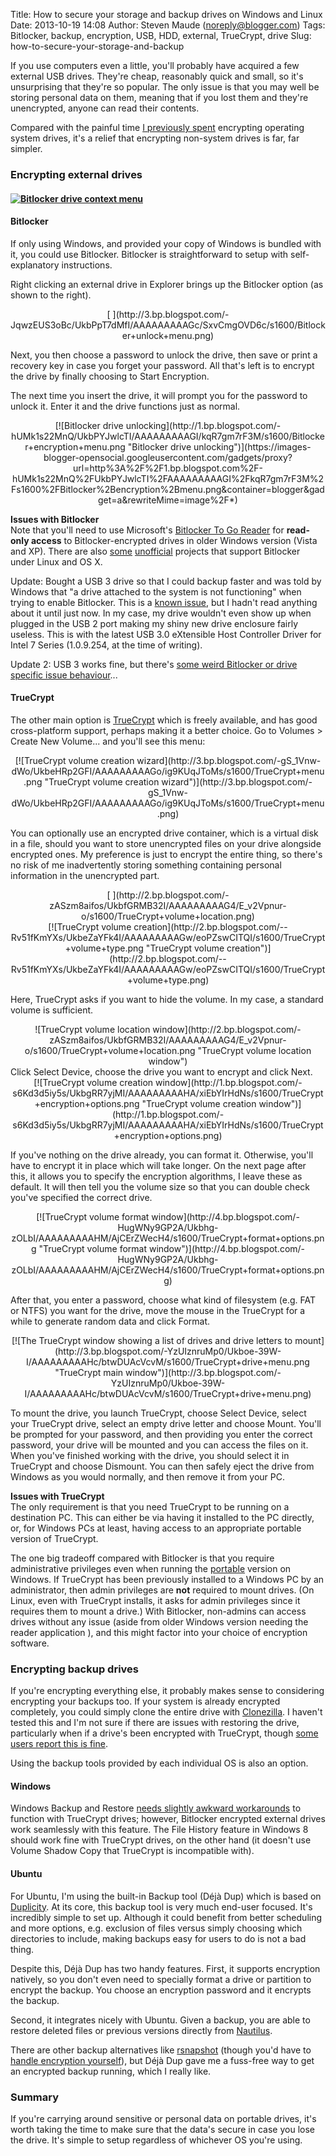 Title: How to secure your storage and backup drives on Windows and Linux
Date: 2013-10-19 14:08
Author: Steven Maude (noreply@blogger.com)
Tags: Bitlocker, backup, encryption, USB, HDD, external, TrueCrypt, drive
Slug: how-to-secure-your-storage-and-backup

If you use computers even a little, you'll probably have acquired a few
external USB drives. They're cheap, reasonably quick and small, so it's
unsurprising that they're so popular. The only issue is that you may
well be storing personal data on them, meaning that if you lost them and
they're unencrypted, anyone can read their contents.  
  
Compared with the painful time [I previously
spent](http://www.stevenmaude.co.uk/2013/09/a-beginners-guide-to-os-encryption-dual.html)
encrypting operating system drives, it's a relief that encrypting
non-system drives is far, far simpler.  
  

### <span style="font-family: inherit;">Encrypting external drives</span>

#### 

#### [![Bitlocker drive context menu](http://1.bp.blogspot.com/-TnOBPYOmvLM/UkbO3cBGb7I/AAAAAAAAAGA/ia8hx2JcAmc/s1600/Bitlocker+context+menu.png "Bitlocker drive context menu")](http://1.bp.blogspot.com/-TnOBPYOmvLM/UkbO3cBGb7I/AAAAAAAAAGA/ia8hx2JcAmc/s1600/Bitlocker+context+menu.png)

  

#### Bitlocker

  
If only using Windows, and provided your copy of Windows is bundled with
it, you could use Bitlocker. Bitlocker is straightforward to setup with
self-explanatory instructions.   
  
Right clicking an external drive in Explorer brings up the Bitlocker
option (as shown to the right).  
  

<div class="separator" style="clear: both; text-align: center;">
[  
](http://3.bp.blogspot.com/-JqwzEUS3oBc/UkbPpT7dMfI/AAAAAAAAAGc/SxvCmgOVD6c/s1600/Bitlocker+unlock+menu.png)

</div>
  
Next, you then choose a password to unlock the drive, then save or print
a recovery key in case you forget your password. All that's left is to
encrypt the drive by finally choosing to Start Encryption.  
  
The next time you insert the drive, it will prompt you for the password
to unlock it. Enter it and the drive functions just as normal.  
  

<div class="separator" style="clear: both; text-align: center;">
[![Bitlocker drive
unlocking](http://1.bp.blogspot.com/-hUMk1s22MnQ/UkbPYJwlcTI/AAAAAAAAAGI/kqR7gm7rF3M/s1600/Bitlocker+encryption+menu.png "Bitlocker drive unlocking")](https://images-blogger-opensocial.googleusercontent.com/gadgets/proxy?url=http%3A%2F%2F1.bp.blogspot.com%2F-hUMk1s22MnQ%2FUkbPYJwlcTI%2FAAAAAAAAAGI%2FkqR7gm7rF3M%2Fs1600%2FBitlocker%2Bencryption%2Bmenu.png&container=blogger&gadget=a&rewriteMime=image%2F*)

</div>
  
**Issues with Bitlocker**  
Note that you'll need to use Microsoft's [Bitlocker To Go
Reader](http://windows.microsoft.com/en-us/windows7/what-is-the-bitlocker-to-go-reader)
for **read-only access** to Bitlocker-encrypted drives in older Windows
version (Vista and XP). There are also
[some](https://code.google.com/p/libbde/)
[unofficial](http://www.hsc.fr/ressources/outils/dislocker/) projects
that support Bitlocker under Linux and OS X.  
  
Update: Bought a USB 3 drive so that I could backup faster and was told
by Windows that "a drive attached to the system is not functioning" when
trying to enable Bitlocker. This is a [known
issue](http://support.microsoft.com/kb/2704232), but I hadn't read
anything about it until just now. In my case, my drive wouldn't even
show up when plugged in the USB 2 port making my shiny new drive
enclosure fairly useless. This is with the latest USB 3.0 eXtensible
Host Controller Driver for Intel 7 Series (1.0.9.254, at the time of
writing).   
  
Update 2: USB 3 works fine, but there's [some weird Bitlocker or drive
specific issue
behaviour](http://www.stevenmaude.co.uk/2013/10/odd-behaviour-of-bitlocker-or-maybe-my.html)...  
  

#### TrueCrypt

The other main option is [TrueCrypt](http://www.truecrypt.org/) which is
freely available, and has good cross-platform support, perhaps making it
a better choice. Go to Volumes \> Create New Volume... and you'll see
this menu:  
  

<div class="separator" style="clear: both; text-align: center;">
[![TrueCrypt volume creation
wizard](http://3.bp.blogspot.com/-gS_1Vnw-dWo/UkbeHRp2GFI/AAAAAAAAAGo/ig9KUqJToMs/s1600/TrueCrypt+menu.png "TrueCrypt volume creation wizard")](http://3.bp.blogspot.com/-gS_1Vnw-dWo/UkbeHRp2GFI/AAAAAAAAAGo/ig9KUqJToMs/s1600/TrueCrypt+menu.png)

</div>
  
You can optionally use an encrypted drive container, which is a virtual
disk in a file, should you want to store unencrypted files on your drive
alongside encrypted ones. My preference is just to encrypt the entire
thing, so there's no risk of me inadvertently storing something
containing personal information in the unencrypted part.  
  

<div class="separator" style="clear: both; text-align: center;">
[  
](http://2.bp.blogspot.com/-zASzm8aifos/UkbfGRMB32I/AAAAAAAAAG4/E_v2Vpnur-o/s1600/TrueCrypt+volume+location.png)

</div>
<div class="separator" style="clear: both; text-align: center;">
[![TrueCrypt volume
creation](http://2.bp.blogspot.com/--Rv51fKmYXs/UkbeZaYFk4I/AAAAAAAAAGw/eoPZswCITQI/s1600/TrueCrypt+volume+type.png "TrueCrypt volume creation")](http://2.bp.blogspot.com/--Rv51fKmYXs/UkbeZaYFk4I/AAAAAAAAAGw/eoPZswCITQI/s1600/TrueCrypt+volume+type.png)

</div>
  
Here, TrueCrypt asks if you want to hide the volume. In my case, a
standard volume is sufficient.  
  

<div style="text-align: center;">
![TrueCrypt volume location
window](http://2.bp.blogspot.com/-zASzm8aifos/UkbfGRMB32I/AAAAAAAAAG4/E_v2Vpnur-o/s1600/TrueCrypt+volume+location.png "TrueCrypt volume location window")

</div>
<div style="text-align: center;">
  

</div>
Click Select Device, choose the drive you want to encrypt and click
Next.  
  

<div class="separator" style="clear: both; text-align: center;">
[![TrueCrypt volume creation
window](http://1.bp.blogspot.com/-s6Kd3d5iy5s/UkbgRR7yjMI/AAAAAAAAAHA/xiEbYIrHdNs/s1600/TrueCrypt+encryption+options.png "TrueCrypt volume creation window")](http://1.bp.blogspot.com/-s6Kd3d5iy5s/UkbgRR7yjMI/AAAAAAAAAHA/xiEbYIrHdNs/s1600/TrueCrypt+encryption+options.png)

</div>
  
If you've nothing on the drive already, you can format it. Otherwise,
you'll have to encrypt it in place which will take longer. On the next
page after this, it allows you to specify the encryption algorithms, I
leave these as default. It will then tell you the volume size so that
you can double check you've specified the correct drive.  
  

<div class="separator" style="clear: both; text-align: center;">
[![TrueCrypt volume format
window](http://4.bp.blogspot.com/-HugWNy9GP2A/Ukbhg-zOLbI/AAAAAAAAAHM/AjCErZWecH4/s1600/TrueCrypt+format+options.png "TrueCrypt volume format window")](http://4.bp.blogspot.com/-HugWNy9GP2A/Ukbhg-zOLbI/AAAAAAAAAHM/AjCErZWecH4/s1600/TrueCrypt+format+options.png)

</div>
  
  
After that, you enter a password, choose what kind of filesystem (e.g.
FAT or NTFS) you want for the drive, move the mouse in the TrueCrypt for
a while to generate random data and click Format.  
  

<div class="separator" style="clear: both; text-align: center;">
[![The TrueCrypt window showing a list of drives and drive letters to
mount](http://3.bp.blogspot.com/-YzUIznruMp0/Ukboe-39W-I/AAAAAAAAAHc/btwDUAcVcvM/s1600/TrueCrypt+drive+menu.png "TrueCrypt main window")](http://3.bp.blogspot.com/-YzUIznruMp0/Ukboe-39W-I/AAAAAAAAAHc/btwDUAcVcvM/s1600/TrueCrypt+drive+menu.png)

</div>
  
To mount the drive, you launch TrueCrypt, choose Select Device, select
your TrueCrypt drive, select an empty drive letter and choose Mount.
You'll be prompted for your password, and then providing you enter the
correct password, your drive will be mounted and you can access the
files on it. When you've finished working with the drive, you should
select it in TrueCrypt and choose Dismount. You can then safely eject
the drive from Windows as you would normally, and then remove it from
your PC.  
  
**Issues with TrueCrypt**  
The only requirement is that you need TrueCrypt to be running on a
destination PC. This can either be via having it installed to the PC
directly, or, for Windows PCs at least, having access to an appropriate
portable version of TrueCrypt.  
  
The one big tradeoff compared with Bitlocker is that you require
administrative privileges even when running the
[portable](https://en.wikipedia.org/wiki/Portable_application) version
on Windows. If TrueCrypt has been previously installed to a Windows PC
by an administrator, then admin privileges are **not** required to mount
drives. (On Linux, even with TrueCrypt installs, it asks for admin
privileges since it requires them to mount a drive.) With Bitlocker,
non-admins can access drives without any issue (aside from older Windows
version needing the reader application ), and this might factor into
your choice of encryption software.  
  

### Encrypting backup drives

If you're encrypting everything else, it probably makes sense to
considering encrypting your backups too. If your system is already
encrypted completely, you could simply clone the entire drive with
[Clonezilla](http://clonezilla.org/). I haven't tested this and I'm not
sure if there are issues with restoring the drive, particularly when if
a drive's been encrypted with TrueCrypt, though [some users report this
is
fine](http://superuser.com/questions/312166/how-to-properly-image-a-truecrypt-system-partition).  
  
Using the backup tools provided by each individual OS is also an
option.  
  

#### Windows

Windows Backup and Restore [needs slightly awkward
workarounds](http://superuser.com/questions/126111/how-can-you-use-windows-backup-with-a-truecrypt-encrypted-backup-destination)
to function with TrueCrypt drives; however, Bitlocker encrypted external
drives work seamlessly with this feature. The File History feature in
Windows 8 should work fine with TrueCrypt drives, on the other hand (it
doesn't use Volume Shadow Copy that TrueCrypt is incompatible with).  
  

#### Ubuntu

For Ubuntu, I'm using the built-in Backup tool (Déjà Dup) which is based
on [Duplicity](http://duplicity.nongnu.org/). At its core, this backup
tool is very much end-user focused. It's incredibly simple to set up.
Although it could benefit from better scheduling and more options, e.g.
exclusion of files versus simply choosing which directories to include,
making backups easy for users to do is not a bad thing.  
  
Despite this, Déjà Dup has two handy features. First, it supports
encryption natively, so you don't even need to specially format a drive
or partition to encrypt the backup. You choose an encryption password
and it encrypts the backup.  
  
Second, it integrates nicely with Ubuntu. Given a backup, you are able
to restore deleted files or previous versions directly from
[Nautilus](https://en.wikipedia.org/wiki/Nautilus_%28file_manager%29).  
  
There are other backup alternatives like
[rsnapshot](http://www.rsnapshot.org/) (though you'd have to [handle
encryption
yourself](http://pig-monkey.com/2012/09/24/cryptshot-automated-encrypted-backups-rsnapshot/)),
but Déjà Dup gave me a fuss-free way to get an encrypted backup running,
which I really like.  
  

### Summary

If you're carrying around sensitive or personal data on portable drives,
it's worth taking the time to make sure that the data's secure in case
you lose the drive. It's simple to setup regardless of whichever OS
you're using.

</p>


